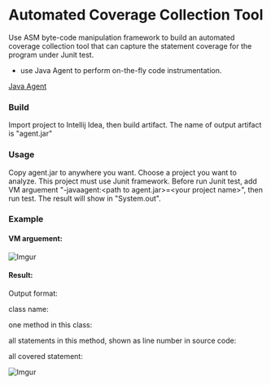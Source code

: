 # Automated Coverage Collection Tool

Use	ASM	byte-code	manipulation framework to	build	an	automated coverage	collection	tool	that can	capture	the	statement	coverage for the program	under	Junit test.	

* use Java Agent to perform	on-the-fly	code	instrumentation.


[Java	Agent](https://docs.oracle.com/javase/6/docs/api/java/lang/instrument/packagesummary.html)


### Build
Import project to Intellij Idea, then build artifact. The name of output artifact is "agent.jar"

### Usage
Copy agent.jar to anywhere you want.
Choose a project you want to analyze. This project must use Junit framework.
Before run Junit test, add VM arguement "-javaagent:\<path to agent.jar>=\<your project name>", then run test.
The result will show in "System.out".

### Example

#### VM arguement:

![Imgur](http://i.imgur.com/pRh7izt.png)

#### Result:

Output format:

class name:

one method in this class:

all statements in this method, shown as line number in source code:

all covered statement:

![Imgur](http://i.imgur.com/Eg2lKcX.png)
